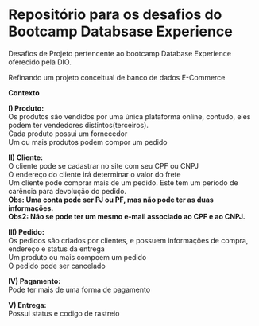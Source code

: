 # Repositório para os desafios do Bootcamp Databsase Experience

Desafios de Projeto pertencente ao bootcamp Database Experience oferecido pela DIO.

Refinando um projeto conceitual de banco de dados E-Commerce
 
**Contexto**

**I) Produto:** <br />
Os produtos são vendidos por uma única plataforma online, contudo, eles podem ter vendedores distintos(terceiros).<br />
Cada produto possui um fornecedor<br />
Um ou mais produtos podem compor um pedido

**II) Cliente:**<br />
O cliente pode se cadastrar no site com seu CPF ou CNPJ<br />
O endereço do cliente irá determinar o valor do frete<br />
Um cliente pode comprar mais de um pedido. Este tem um periodo de carência para devolução do pedido. <br />
**Obs: Uma conta pode ser PJ ou PF, mas não pode ter as duas informações. <br />
Obs2: Não se pode ter um mesmo e-mail associado ao CPF e ao CNPJ.**

**III) Pedido:**<br />
Os pedidos são criados por clientes, e possuem informações de compra, endereço e status da entrega<br />
Um produto ou mais compoem um pedido<br />
O pedido pode ser cancelado

**IV) Pagamento:**<br />
Pode ter mais de uma forma de pagamento

**V) Entrega:**<br />
Possui status e codigo de rastreio

